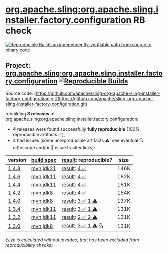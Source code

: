 [org.apache.sling:org.apache.sling.installer.factory.configuration](https://central.sonatype.com/artifact/org.apache.sling/org.apache.sling.installer.factory.configuration/versions) RB check
=======

[![Reproducible Builds](https://reproducible-builds.org/images/logos/rb.svg) an independently-verifiable path from source to binary code](https://reproducible-builds.org/)

## Project: [org.apache.sling:org.apache.sling.installer.factory.configuration](https://central.sonatype.com/artifact/org.apache.sling/org.apache.sling.installer.factory.configuration/versions) [![Reproducible Builds](https://img.shields.io/endpoint?url=https://raw.githubusercontent.com/jvm-repo-rebuild/reproducible-central/master/content/org/apache/sling/org.apache.sling.installer.factory.configuration/badge.json)](https://github.com/jvm-repo-rebuild/reproducible-central/blob/master/content/org/apache/sling/org.apache.sling.installer.factory.configuration/README.md)

Source code: [https://github.com/apache/sling-org-apache-sling-installer-factory-configuration.git](https://github.com/apache/sling-org-apache-sling-installer-factory-configuration.git)

rebuilding **8 releases** of org.apache.sling:org.apache.sling.installer.factory.configuration:
- **4** releases were found successfully **fully reproducible** (100% reproducible artifacts :white_check_mark:),
- 4 had issues (some unreproducible artifacts :warning:, see eventual :mag: diffoscope and/or :memo: issue tracker links):

| version | [build spec](/BUILDSPEC.md) | [result](https://reproducible-builds.org/docs/jvm/): reproducible? | size |
| -- | --------- | ------ | -- |
| [1.4.8](https://central.sonatype.com/artifact/org.apache.sling/org.apache.sling.installer.factory.configuration/1.4.8/pom) | [mvn jdk21](org.apache.sling.installer.factory.configuration-1.4.8.buildspec) | [result](org.apache.sling.installer.factory.configuration-1.4.8.buildinfo): [4 :white_check_mark: ](org.apache.sling.installer.factory.configuration-1.4.8.buildcompare) | 146K |
| [1.4.6](https://central.sonatype.com/artifact/org.apache.sling/org.apache.sling.installer.factory.configuration/1.4.6/pom) | [mvn jdk11](org.apache.sling.installer.factory.configuration-1.4.6.buildspec) | [result](org.apache.sling.installer.factory.configuration-1.4.6.buildinfo): [4 :white_check_mark: ](org.apache.sling.installer.factory.configuration-1.4.6.buildcompare) | 182K |
| [1.4.4](https://central.sonatype.com/artifact/org.apache.sling/org.apache.sling.installer.factory.configuration/1.4.4/pom) | [mvn jdk11](org.apache.sling.installer.factory.configuration-1.4.4.buildspec) | [result](org.apache.sling.installer.factory.configuration-1.4.4.buildinfo): [4 :white_check_mark: ](org.apache.sling.installer.factory.configuration-1.4.4.buildcompare) | 181K |
| [1.4.2](https://central.sonatype.com/artifact/org.apache.sling/org.apache.sling.installer.factory.configuration/1.4.2/pom) | [mvn jdk8](org.apache.sling.installer.factory.configuration-1.4.2.buildspec) | [result](org.apache.sling.installer.factory.configuration-1.4.2.buildinfo): [4 :white_check_mark: ](org.apache.sling.installer.factory.configuration-1.4.2.buildcompare) | 154K |
| [1.4.0](https://central.sonatype.com/artifact/org.apache.sling/org.apache.sling.installer.factory.configuration/1.4.0/pom) | [mvn jdk8](org.apache.sling.installer.factory.configuration-1.4.0.buildspec) | [result](org.apache.sling.installer.factory.configuration-1.4.0.buildinfo): [3 :white_check_mark:  1 :warning:](org.apache.sling.installer.factory.configuration-1.4.0.buildcompare) | 137K |
| [1.3.4](https://central.sonatype.com/artifact/org.apache.sling/org.apache.sling.installer.factory.configuration/1.3.4/pom) | [mvn jdk11](org.apache.sling.installer.factory.configuration-1.3.4.buildspec) | [result](org.apache.sling.installer.factory.configuration-1.3.4.buildinfo): [3 :white_check_mark:  1 :warning:](org.apache.sling.installer.factory.configuration-1.3.4.buildcompare) | 131K |
| [1.3.2](https://central.sonatype.com/artifact/org.apache.sling/org.apache.sling.installer.factory.configuration/1.3.2/pom) | [mvn jdk11](org.apache.sling.installer.factory.configuration-1.3.2.buildspec) | [result](org.apache.sling.installer.factory.configuration-1.3.2.buildinfo): [2 :white_check_mark:  2 :warning:](org.apache.sling.installer.factory.configuration-1.3.2.buildcompare) | 131K |
| [1.3.0](https://central.sonatype.com/artifact/org.apache.sling/org.apache.sling.installer.factory.configuration/1.3.0/pom) | [mvn jdk8](org.apache.sling.installer.factory.configuration-1.3.0.buildspec) | [result](org.apache.sling.installer.factory.configuration-1.3.0.buildinfo): [3 :white_check_mark:  1 :warning:](org.apache.sling.installer.factory.configuration-1.3.0.buildcompare) [:mag:](org.apache.sling.installer.factory.configuration-1.3.0.diffoscope) | 131K |

<i>(size is calculated without javadoc, that has been excluded from reproducibility checks)</i>
